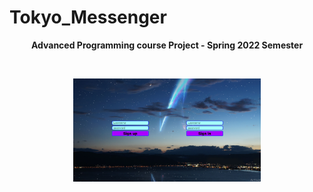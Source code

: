 # Tokyo_Messenger
<p  align="center"> <b>Advanced Programming course Project - Spring 2022 Semester</b> </p>
<br>
<p align="center">
<img src="babei/resourses/login.png" alt="minor"
title="coffee" width="300" align="middle" />
</p>
<br>
